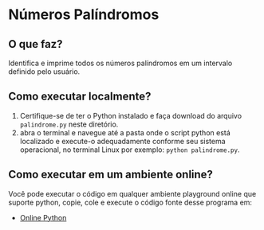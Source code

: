 # Números Palíndromos

## O que faz?

Identifica e imprime todos os números palíndromos em um intervalo definido pelo usuário.

## Como executar localmente?

1. Certifique-se de ter o Python instalado e faça download do arquivo `palindrome.py` neste diretório.
2. abra o terminal e navegue até a pasta onde o script python está localizado e execute-o adequadamente conforme seu sistema operacional, no terminal Linux por exemplo: `python palindrome.py`.

## Como executar em um ambiente online?

Você pode executar o código em qualquer ambiente playground online que suporte python, copie, cole e execute o código fonte desse programa em:
- [Online Python](https://www.online-python.com/)
